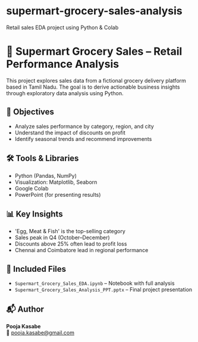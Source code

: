 # supermart-grocery-sales-analysis
Retail sales EDA project using Python &amp; Colab

# 🛒 Supermart Grocery Sales – Retail Performance Analysis

This project explores sales data from a fictional grocery delivery platform based in Tamil Nadu. The goal is to derive actionable business insights through exploratory data analysis using Python.

## 📌 Objectives
- Analyze sales performance by category, region, and city
- Understand the impact of discounts on profit
- Identify seasonal trends and recommend improvements

## 🛠️ Tools & Libraries
- Python (Pandas, NumPy)
- Visualization: Matplotlib, Seaborn
- Google Colab
- PowerPoint (for presenting results)

## 📊 Key Insights
- 'Egg, Meat & Fish' is the top-selling category
- Sales peak in Q4 (October–December)
- Discounts above 25% often lead to profit loss
- Chennai and Coimbatore lead in regional performance

## 📎 Included Files
- `Supermart_Grocery_Sales_EDA.ipynb` – Notebook with full analysis
- `Supermart_Grocery_Sales_Analysis_PPT.pptx` – Final project presentation

## 📬 Author
**Pooja Kasabe**  
📧 pooja.kasabe@gmail.com
